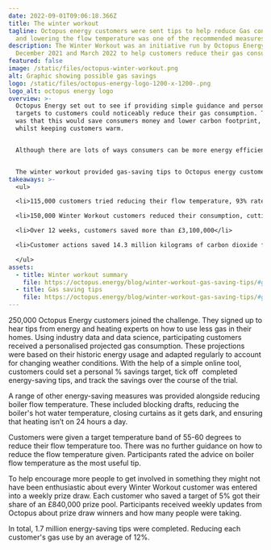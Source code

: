```yaml
---
date: 2022-09-01T09:06:18.366Z
title: The winter workout
tagline: Octopus energy customers were sent tips to help reduce Gas consumption
  and lowering the flow temperature was one of the recommended measures.
description: The Winter Workout was an initiative run by Octopus Energy between
  December 2021 and March 2022 to help customers reduce their gas consumption.
featured: false
image: /static/files/octopus-winter-workout.png
alt: Graphic showing possible gas savings
logo: /static/files/octopus-energy-logo-1200-x-1200-.png
logo_alt: octopus energy logo
overview: >-
  Octopus Energy set out to see if providing simple guidance and personalised
  targets to customers could noticeably reduce their gas consumption. The hope
  was that this would save consumers money and lower carbon footprint, all
  whilst keeping customers warm.


  Although there are lots of ways consumers can be more energy efficient and save substantially on bills: Octopus have found that energy-saving tips are seen as ten a penny. The many listicles telling consumers - never to leave the TV on standby, or only fill the kettle with the water they need are prime examples. Consumers are also looking to gain a clear understanding of how much they may benefit from energy-saving actions.


  The winter workout provided gas-saving tips to Octopus energy customers between December 2021 and March 2022. Although not the only advice given during the trial, guidance around flow temperature was prominent and rated very highly amongst participants. Significant energy savings were achieved.
takeaways: >-
  <ul>

  <li>115,000 customers tried reducing their flow temperature, 93% rated the tip as useful.</li>

  <li>150,000 Winter Workout customers reduced their consumption, cutting their gas use by 12% on average.</li>

  <li>Over 12 weeks, customers saved more than £3,100,000</li>

  <li>Customer actions saved 14.3 million kilograms of carbon dioxide from entering the atmosphere.</li>

  </ul>
assets:
  - title: Winter workout summary
    file: https://octopus.energy/blog/winter-workout-gas-saving-tips/#gassavingtips
  - title: Gas saving tips
    file: https://octopus.energy/blog/winter-workout-gas-saving-tips/#gassavingtips
---
```

250,000 Octopus Energy customers joined the challenge. They signed up to hear tips from energy and heating experts on how to use less gas in their homes. Using industry data and data science, participating customers received a personalised projected gas consumption. These projections were based on their historic energy usage and adapted regularly to account for changing weather conditions. With the help of a simple online tool, customers could set a personal % savings target, tick off  completed energy-saving tips, and track the savings over the course of the trial.

A range of other energy-saving measures was provided alongside reducing boiler flow temperature. These included blocking drafts, reducing the boiler's hot water temperature, closing curtains as it gets dark, and ensuring that heating isn’t on 24 hours a day.

Customers were given a target temperature band of 55-60 degrees to reduce their flow temperature too. There was no further guidance on how to reduce the flow temperature given. Participants rated the advice on boiler flow temperature as the most useful tip. 

To help encourage more people to get involved in something they might not have been enthusiastic about every Winter Workout customer was entered into a weekly prize draw. Each customer who saved a target of 5% got their share of an £840,000 prize pool. Participants received weekly updates from Octopus about prize draw winners and how many people were taking.

In total, 1.7 million energy-saving tips were completed. Reducing each customer's gas use by an average of 12%.